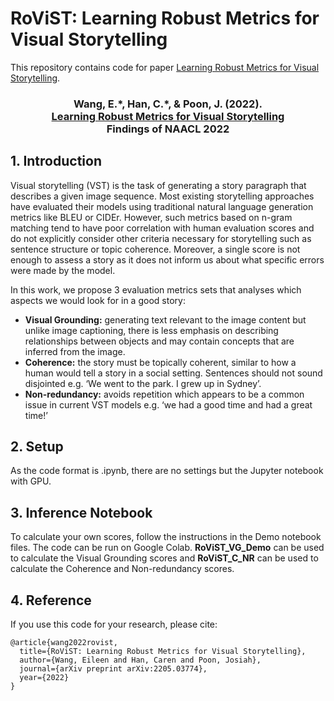 # RoViST: Learning Robust Metrics for Visual Storytelling

This repository contains code for paper [Learning Robust Metrics for Visual Storytelling](https://arxiv.org/pdf/2205.03774.pdf).

### <div align="center"> Wang, E.\*, Han, C.\*, & Poon, J. (2022). <br> [Learning Robust Metrics for Visual Storytelling](https://arxiv.org/pdf/2205.03774.pdf) <br> Findings of NAACL 2022 </div>

## 1. Introduction
Visual storytelling (VST) is the task of generating a story paragraph that describes a given image sequence. Most existing
storytelling approaches have evaluated their models using traditional natural language generation metrics like BLEU
or CIDEr. However, such metrics based on n-gram matching tend to have poor correlation with human evaluation scores
and do not explicitly consider other criteria necessary for storytelling such as sentence structure or topic coherence. Moreover, a single score is not enough to assess a story as it does not inform us about what specific errors were made by the
model. 

In this work, we propose 3 evaluation metrics sets that analyses which aspects we would look for in a good story: 
* **Visual Grounding:** generating text relevant to the image content but unlike image captioning, there is less emphasis on describing relationships between objects and may contain concepts that are inferred from the image.
* **Coherence:** the story must be topically coherent, similar to how a human would tell a story in a social setting. Sentences should not sound disjointed e.g. ‘We went to the park. I grew up in Sydney’.
* **Non-redundancy:** avoids repetition which appears to be a common issue in current VST models e.g. ‘we had a good time and had a great time!’

## 2. Setup
As the code format is .ipynb, there are no settings but the Jupyter notebook with GPU.

## 3. Inference Notebook
To calculate your own scores, follow the instructions in the Demo notebook files. The code can be run on Google Colab. **RoViST_VG_Demo** can be used to calculate the Visual Grounding scores and **RoViST_C_NR** can be used to calculate the Coherence and Non-redundancy scores. 

## 4. Reference
If you use this code for your research, please cite:
```
@article{wang2022rovist,
  title={RoViST: Learning Robust Metrics for Visual Storytelling},
  author={Wang, Eileen and Han, Caren and Poon, Josiah},
  journal={arXiv preprint arXiv:2205.03774},
  year={2022}
}
```
